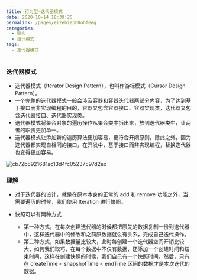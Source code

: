 ```yaml
---
title: 行为型-迭代器模式
date: 2020-10-14 18:39:25
permalink: /pages/eizehieph0ohfeeg
categories: 
  - 架构
  - 设计模式
tags: 
  - 迭代器模式
---
```

### 迭代器模式

- 迭代器模式（Iterator Design Pattern），也叫作游标模式（Cursor Design Pattern）。
- 一个完整的迭代器模式一般会涉及容器和容器迭代器两部分内容，为了达到基于接口而非实现编程的目的，容器又包含容器接口、容器实现类，迭代器又包含迭代器接口、迭代器实现类。
- 迭代器模式将集合对象的遍历操作从集合类中拆出来，放到迭代器类中，让两者的职责更加单一。
- 迭代器模式让添加新的遍历算法更加容易，更符合开闭原则。除此之外，因为迭代器都实现自相同的接口，在开发中，基于接口而非实现编程，替换迭代器也变得更加容易。

![cb72b5921681ac13d4fc05237597d2ec](https://cdn.jsdelivr.net/gh/HoldDie/img/20201124160624.jpg)



### 理解

- 对于迭代器的设计，就是在原本本身的正常的 add 和 remove 功能之外，当需要遍历的时候，我们使用 Iteration 进行快照。

- 快照可以有两种方式
  - 第一种方式，在每次创建迭代器的时候都把原先的数据复制一份到迭代器中，这样迭代器中的修改和之前原数据就么有关系，完成自己迭代操作。
  - 第二种方式，如果数据量比较大，此时每创建一个迭代器空间开销比较大，如何我们取巧，在每个数据中不仅有数据，还添加一个创建时间和结束时间，这样在创建快照的时候，我们自己有一个快照时间，然后，只有在 createTime < snapshotTime < endTime 区间的数据才是本次迭代的数据。